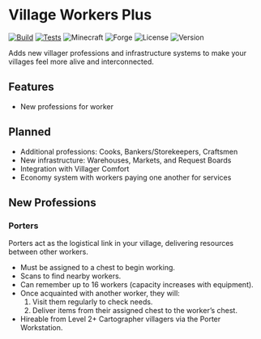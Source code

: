 # Village Workers Plus

[![Build](https://github.com/SoSly/VillageWorkersPlus/workflows/build/badge.svg)](https://github.com/SoSly/VillageWorkersPlus/actions/workflows/build.yml)
[![Tests](https://github.com/SoSly/VillageWorkersPlus/workflows/test/badge.svg)](https://github.com/SoSly/VillageWorkersPlus/actions/workflows/test.yml)
![Minecraft](https://img.shields.io/badge/Minecraft-1.20.1-green)
![Forge](https://img.shields.io/badge/Forge-47.1.100-orange)
![License](https://img.shields.io/badge/License-GPLv3-blue)
![Version](https://img.shields.io/badge/Version-0.1.0--alpha-yellow)

Adds new villager professions and infrastructure systems to make your villages feel more alive and interconnected.

## Features
- New professions for worker

## Planned
- Additional professions: Cooks, Bankers/Storekeepers, Craftsmen
- New infrastructure: Warehouses, Markets, and Request Boards
- Integration with Villager Comfort
- Economy system with workers paying one another for services

## New Professions

### Porters
Porters act as the logistical link in your village, delivering resources between other workers.

- Must be assigned to a chest to begin working.
- Scans to find nearby workers.
- Can remember up to 16 workers (capacity increases with equipment).
- Once acquainted with another worker, they will:
    1. Visit them regularly to check needs.
    2. Deliver items from their assigned chest to the worker’s chest.
- Hireable from Level 2+ Cartographer villagers via the Porter Workstation.
